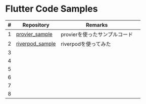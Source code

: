 # Flutter Code Samples

| #    | Repository                                                   | Remarks                       |      |
| ---- | ------------------------------------------------------------ | ----------------------------- | ---- |
| 1    | [provier_sample](https://github.com/nfrutta/flutter-samples/tree/master/provider_sample) | provierを使ったサンプルコード |      |
| 2    | [riverpod_sample](https://github.com/nfrutta/flutter-samples/tree/master/riverpod_sample) | riverpodを使ってみた          |      |
| 3    |                                                              |                               |      |
| 4    |                                                              |                               |      |
| 5    |                                                              |                               |      |
| 6    |                                                              |                               |      |
| 7    |                                                              |                               |      |
| 8    |                                                              |                               |      |
